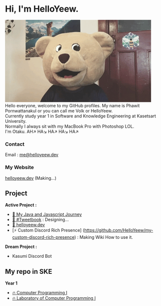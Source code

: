 <!--
### Hi there 👋
-->
# Hi, I'm HelloYeew.
![Alt text](bearcomputer.gif)<br>
Hello everyone, welcome to my GitHub profiles. My name is Phawit Pornwattanakul or you can call me Volk or HelloYeew. <br>
Currently study year 1 in Software and Knowledge Engineering at Kasetsart University. <br>
Normally I always sit with my MacBook Pro with Photoshop LOL. <br>
I'm Otaku. AH↗️ HA↘️ HA↗️ HA↘️ HA↗️ <br>

### Contact
Email : me@helloyeew.dev <br>
### My Website
[helloyeew.dev](http://www.helloyeew.dev)
(Making...)

## Project
**Active Project :**

- [🔰 My Java and Javascript Journey](https://github.com/HelloYeew/my-java-and-javascript-journey)
- [📘 #Tweetbook](https://github.com/HelloYeew/tweetbook) : Designing...
- [📝 helloyeew.dev](https://github.com/HelloYeew/helloyeew.dev)
- [⚡️ Custom Discord Rich Presence] (https://github.com/HelloYeew/my-custom-discord-rich-presence) : Making Wiki How to use it.

**Dream Project :**

- Kasumi Discord Bot
## My repo in SKE
**Year 1**
- [🔥 Computer Programming I](https://github.com/HelloYeew/helloyeew-computer-programming-i)
- [🔥 Laboratory of Computer Programming I](https://github.com/HelloYeew/helloyeew-lab-computer-programming-i)

<!--
**HelloYeew/HelloYeew** is a ✨ _special_ ✨ repository because its `README.md` (this file) appears on your GitHub profile.

Here are some ideas to get you started:

- 🔭 I’m currently working on ...
- 🌱 I’m currently learning ...
- 👯 I’m looking to collaborate on ...
- 🤔 I’m looking for help with ...
- 💬 Ask me about ...
- 📫 How to reach me: ...
- 😄 Pronouns: ...
- ⚡ Fun fact: ...
-->
